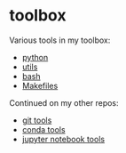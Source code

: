 # toolbox

Various tools in my toolbox:

- [python](./python)
- [utils](./utils)
- [bash](./bash)
- [Makefiles](./make)

Continued on my other repos:
- [git tools](https://github.com/stas00/git-tools)
- [conda tools](https://github.com/stas00/conda-tools)
- [jupyter notebook tools](https://github.com/stas00/jupyter-notebook-tools)
